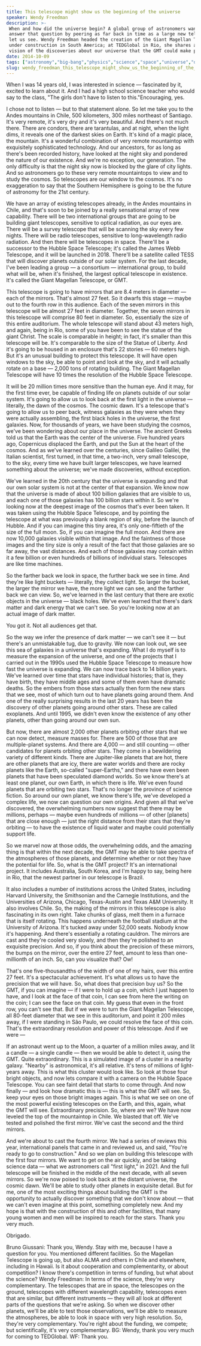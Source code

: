 ```yaml
---
title: This telescope might show us the beginning of the universe
speaker: Wendy Freedman
description: >-
 When and how did the universe begin? A global group of astronomers wants to
 answer that question by peering as far back in time as a large new telescope will
 let us see. Wendy Freedman headed the creation of the Giant Magellan Telescope,
 under construction in South America; at TEDGlobal in Rio, she shares a bold
 vision of the discoveries about our universe that the GMT could make possible.
date: 2014-10-09
tags: ["astronomy","big-bang","physics","science","space","universe","dark-matter","solar-system","planets","technology","engineering","exploration","cosmos","future","extraterrestrial-life","telescopes"]
slug: wendy_freedman_this_telescope_might_show_us_the_beginning_of_the_universe
---
```


When I was 14 years old, I was interested in science — fascinated by it, excited to learn
about it. And I had a high school science teacher who would say to the class, "The girls
don't have to listen to this."Encouraging, yes.

I chose not to listen — but to that statement alone. So let me take you to the Andes
mountains in Chile, 500 kilometers, 300 miles northeast of Santiago. It's very remote,
it's very dry and it's very beautiful. And there's not much there. There are condors,
there are tarantulas, and at night, when the light dims, it reveals one of the darkest
skies on Earth. It's kind of a magic place, the mountain. It's a wonderful combination of
very remote mountaintop with exquisitely sophisticated technology. And our ancestors, for
as long as there's been recorded history, have looked at the night sky and pondered the
nature of our existence. And we're no exception, our generation. The only difficulty is
that the night sky now is blocked by the glare of city lights. And so astronomers go to
these very remote mountaintops to view and to study the cosmos. So telescopes are our
window to the cosmos. It's no exaggeration to say that the Southern Hemisphere is going to
be the future of astronomy for the 21st century.

We have an array of existing telescopes already, in the Andes mountains in Chile, and
that's soon to be joined by a really sensational array of new capability. There will be
two international groups that are going to be building giant telescopes, sensitive to
optical radiation, as our eyes are. There will be a survey telescope that will be scanning
the sky every few nights. There will be radio telescopes, sensitive to long-wavelength
radio radiation. And then there will be telescopes in space. There'll be a successor to
the Hubble Space Telescope; it's called the James Webb Telescope, and it will be launched
in 2018. There'll be a satellite called TESS that will discover planets outside of our
solar system. For the last decade, I've been leading a group — a consortium — international
group, to build what will be, when it's finished, the largest optical telescope in
existence. It's called the Giant Magellan Telescope, or GMT.

This telescope is going to have mirrors that are 8.4 meters in diameter — each of the
mirrors. That's almost 27 feet. So it dwarfs this stage — maybe out to the fourth row in
this audience. Each of the seven mirrors in this telescope will be almost 27 feet in
diameter. Together, the seven mirrors in this telescope will comprise 80 feet in diameter.
So, essentially the size of this entire auditorium. The whole telescope will stand about
43 meters high, and again, being in Rio, some of you have been to see the statue of the
giant Christ. The scale is comparable in height; in fact, it's smaller than this telescope
will be. It's comparable to the size of the Statue of Liberty. And it's going to be housed
in an enclosure that's 22 stories — 60 meters high. But it's an unusual building to
protect this telescope. It will have open windows to the sky, be able to point and look at
the sky, and it will actually rotate on a base — 2,000 tons of rotating building. The Giant
Magellan Telescope will have 10 times the resolution of the Hubble Space
Telescope.

It will be 20 million times more sensitive than the human eye. And it may, for the first
time ever, be capable of finding life on planets outside of our solar system. It's going
to allow us to look back at the first light in the universe — literally, the dawn of the
cosmos. The cosmic dawn. It's a telescope that's going to allow us to peer back, witness
galaxies as they were when they were actually assembling, the first black holes in the
universe, the first galaxies. Now, for thousands of years, we have been studying the
cosmos, we've been wondering about our place in the universe. The ancient Greeks told us
that the Earth was the center of the universe. Five hundred years ago, Copernicus
displaced the Earth, and put the Sun at the heart of the cosmos. And as we've learned over
the centuries, since Galileo Galilei, the Italian scientist, first turned, in that time, a
two-inch, very small telescope, to the sky, every time we have built larger telescopes, we
have learned something about the universe; we've made discoveries, without
exception.

We've learned in the 20th century that the universe is expanding and that our own solar
system is not at the center of that expansion. We know now that the universe is made of
about 100 billion galaxies that are visible to us, and each one of those galaxies has 100
billion stars within it. So we're looking now at the deepest image of the cosmos that's
ever been taken. It was taken using the Hubble Space Telescope, and by pointing the
telescope at what was previously a blank region of sky, before the launch of Hubble. And
if you can imagine this tiny area, it's only one-fiftieth of the size of the full moon.
So, if you can imagine the full moon. And there are now 10,000 galaxies visible within
that image. And the faintness of those images and the tiny size is only a result of the
fact that those galaxies are so far away, the vast distances. And each of those galaxies
may contain within it a few billion or even hundreds of billions of individual stars.
Telescopes are like time machines.

So the farther back we look in space, the further back we see in time. And they're like
light buckets — literally, they collect light. So larger the bucket, the larger the mirror
we have, the more light we can see, and the farther back we can view. So, we've learned in
the last century that there are exotic objects in the universe — black holes. We've even
learned that there's dark matter and dark energy that we can't see. So you're looking now
at an actual image of dark matter.

You got it. Not all audiences get that.

So the way we infer the presence of dark matter — we can't see it — but there's an
unmistakable tug, due to gravity. We now can look out, we see this sea of galaxies in a
universe that's expanding. What I do myself is to measure the expansion of the universe,
and one of the projects that I carried out in the 1990s used the Hubble Space Telescope to
measure how fast the universe is expanding. We can now trace back to 14 billion years.
We've learned over time that stars have individual histories; that is, they have birth,
they have middle ages and some of them even have dramatic deaths. So the embers from those
stars actually then form the new stars that we see, most of which turn out to have planets
going around them. And one of the really surprising results in the last 20 years has been
the discovery of other planets going around other stars. These are called exoplanets. And
until 1995, we didn't even know the existence of any other planets, other than going
around our own sun.

But now, there are almost 2,000 other planets orbiting other stars that we can now detect,
measure masses for. There are 500 of those that are multiple-planet systems. And there are
4,000 — and still counting — other candidates for planets orbiting other stars. They come
in a bewildering variety of different kinds. There are Jupiter-like planets that are hot,
there are other planets that are icy, there are water worlds and there are rocky planets
like the Earth, so-called "super-Earths," and there have even been planets that have been
speculated diamond worlds. So we know there's at least one planet, our own Earth, in which
there is life. We've even found planets that are orbiting two stars. That's no longer the
province of science fiction. So around our own planet, we know there's life, we've
developed a complex life, we now can question our own origins. And given all that we've
discovered, the overwhelming numbers now suggest that there may be millions, perhaps —
maybe even hundreds of millions — of other [planets] that are close enough — just the
right distance from their stars that they're orbiting — to have the existence of liquid
water and maybe could potentially support life.

So we marvel now at those odds, the overwhelming odds, and the amazing thing is that
within the next decade, the GMT may be able to take spectra of the atmospheres of those
planets, and determine whether or not they have the potential for life. So, what is the GMT
project? It's an international project. It includes Australia, South Korea, and I'm happy
to say, being here in Rio, that the newest partner in our telescope is
Brazil.

It also includes a number of institutions across the United States, including Harvard
University, the Smithsonian and the Carnegie Institutions, and the Universities of
Arizona, Chicago, Texas-Austin and Texas A&M University. It also involves Chile. So, the
making of the mirrors in this telescope is also fascinating in its own right. Take chunks
of glass, melt them in a furnace that is itself rotating. This happens underneath the
football stadium at the University of Arizona. It's tucked away under 52,000 seats. Nobody
know it's happening. And there's essentially a rotating cauldron. The mirrors are cast and
they're cooled very slowly, and then they're polished to an exquisite precision. And so,
if you think about the precision of these mirrors, the bumps on the mirror, over the
entire 27 feet, amount to less than one-millionth of an inch. So, can you visualize that?
Ow!

That's one five-thousandths of the width of one of my hairs, over this entire 27 feet.
It's a spectacular achievement. It's what allows us to have the precision that we will
have. So, what does that precision buy us? So the GMT, if you can imagine — if I were to
hold up a coin, which I just happen to have, and I look at the face of that coin, I can
see from here the writing on the coin; I can see the face on that coin. My guess that even
in the front row, you can't see that. But if we were to turn the Giant Magellan Telescope,
all 80-feet diameter that we see in this auditorium, and point it 200 miles away, if I
were standing in São Paulo, we could resolve the face of this coin. That's the
extraordinary resolution and power of this telescope. And if we were —

If an astronaut went up to the Moon, a quarter of a million miles away, and lit a candle —
a single candle — then we would be able to detect it, using the GMT. Quite
extraordinary. This is a simulated image of a cluster in a nearby galaxy. "Nearby" is
astronomical, it's all relative. It's tens of millions of light-years away. This is what
this cluster would look like. So look at those four bright objects, and now lets compare
it with a camera on the Hubble Space Telescope. You can see faint detail that starts to
come through. And now finally — and look how dramatic this is — this is what the GMT will
see. So, keep your eyes on those bright images again. This is what we see on one of the
most powerful existing telescopes on the Earth, and this, again, what the GMT will see.
Extraordinary precision. So, where are we? We have now leveled the top of the mountaintop
in Chile. We blasted that off. We've tested and polished the first mirror. We've cast the
second and the third mirrors.

And we're about to cast the fourth mirror. We had a series of reviews this year,
international panels that came in and reviewed us, and said, "You're ready to go to
construction." And so we plan on building this telescope with the first four mirrors. We
want to get on the air quickly, and be taking science data — what we astronomers call
"first light," in 2021. And the full telescope will be finished in the middle of the next
decade, with all seven mirrors. So we're now poised to look back at the distant universe,
the cosmic dawn. We'll be able to study other planets in exquisite detail. But for me, one
of the most exciting things about building the GMT is the opportunity to actually discover
something that we don't know about — that we can't even imagine at this point, something
completely new. And my hope is that with the construction of this and other facilities,
that many young women and men will be inspired to reach for the stars. Thank you very
much.

Obrigado.

Bruno Giussani: Thank you, Wendy. Stay with me, because I have a question for you. You
mentioned different facilities. So the Magellan Telescope is going up, but also ALMA and
others in Chile and elsewhere, including in Hawaii. Is it about cooperation and
complementarity, or about competition? I know there's competition in terms of funding, but
what about the science? Wendy Freedman: In terms of the science, they're very
complementary. The telescopes that are in space, the telescopes on the ground, telescopes
with different wavelength capability, telescopes even that are similar, but different
instruments — they will all look at different parts of the questions that we're asking. So
when we discover other planets, we'll be able to test those observations, we'll be able to
measure the atmospheres, be able to look in space with very high resolution. So, they're
very complementary. You're right about the funding, we compete; but scientifically, it's
very complementary. BG: Wendy, thank you very much for coming to TEDGlobal. WF: Thank
you.

<!--
ad_duration=3.33
comment_count=69
event="TEDGlobal 2014"
external_start_time=0
intro_duration=11.82
is_subtitle_required="False"
is_talk_featured="True"
language="en"
language_swap="False"
native_language="en"
number_of_related_talks=6
number_of_speakers=1
number_of_subtitled_videos=26
number_of_tags=16
number_of_talk_download_languages=26
number_of_talk_more_resources=0
number_of_talk_recommendations=0
number_of_talks_take_actions=0
post_ad_duration=0.83
published_timestamp="2015-08-31 14:57:59"
recording_date="2014-10-09"
speaker_description="Astronomer"
speaker_is_published=1
speaker_name="Wendy Freedman"
talk_name="This telescope might show us the beginning of the universe"
talks_tags=["astronomy","big-bang","physics","science","space","universe","dark-matter","solar-system","planets","technology","engineering","exploration","cosmos","future","extraterrestrial-life","telescopes"]
url_audio="https://download.ted.com/talks/WendyFreedman_2014G.mp3?apikey=acme-roadrunner"
url_photo_speaker="https://pe.tedcdn.com/images/ted/f4527dbdfb9c3d4ab61cc0b89ac2a62bb350003b_254x191.jpg"
url_photo_talk="https://pe.tedcdn.com/images/ted/54d2c8984c9d745434b1642f0f9dba785ee4a370_2880x1620.jpg"
url_webpage="https://www.ted.com/talks/wendy_freedman_this_telescope_might_show_us_the_beginning_of_the_universe"
video_type_name="TED Stage Talk"
-->